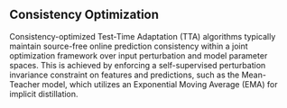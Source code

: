 ## Consistency Optimization
Consistency-optimized Test-Time Adaptation (TTA) algorithms typically maintain source-free online prediction consistency within a joint optimization framework over input perturbation and model parameter spaces. This is achieved by enforcing a self-supervised perturbation invariance constraint on features and predictions, such as the Mean-Teacher model, which utilizes an Exponential Moving Average (EMA) for implicit distillation.
